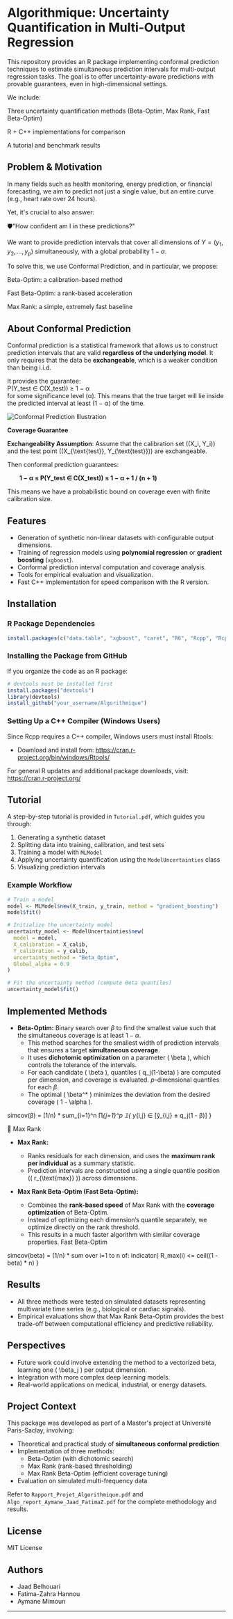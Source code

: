 # Algorithmique: Uncertainty Quantification in Multi-Output Regression


This repository provides an R package implementing conformal prediction techniques to estimate simultaneous prediction intervals for multi-output regression tasks. The goal is to offer uncertainty-aware predictions with provable guarantees, even in high-dimensional settings.

We include:

Three uncertainty quantification methods (Beta-Optim, Max Rank, Fast Beta-Optim)

R + C++ implementations for comparison

A tutorial and benchmark results

## Problem & Motivation

In many fields such as health monitoring, energy prediction, or financial forecasting, we aim to predict not just a single value, but an entire curve (e.g., heart rate over 24 hours).

Yet, it's crucial to also answer:

🛡"How confident am I in these predictions?"

We want to provide prediction intervals that cover all dimensions of $Y = (y_1, y_2, \dots, y_p)$ simultaneously, with a global probability $1 - \alpha$.

To solve this, we use Conformal Prediction, and in particular, we propose:

Beta-Optim: a calibration-based method

Fast Beta-Optim: a rank-based acceleration

Max Rank: a simple, extremely fast baseline

## About Conformal Prediction

Conformal prediction is a statistical framework that allows us to construct prediction intervals that are valid **regardless of the underlying model**. It only requires that the data be **exchangeable**, which is a weaker condition than being i.i.d.

It provides the guarantee:  
P(Y_test ∈ C(X_test)) ≥ 1 − α  
for some significance level (α). This means that the true target will lie inside the predicted interval at least (1 − α) of the time.

![Conformal Prediction Illustration](figures/conformal_diagram.png)



**Coverage Guarantee**

**Exchangeability Assumption**: Assume that the calibration set \((X_i, Y_i)\) and the test point \((X_{\text{test}}, Y_{\text{test}})\) are exchangeable.

Then conformal prediction guarantees:

  **1 − α ≤ P(Y_test ∈ C(X_test)) ≤ 1 − α + 1 / (n + 1)**

This means we have a probabilistic bound on coverage even with finite calibration size.


## Features
- Generation of synthetic non-linear datasets with configurable output dimensions.
- Training of regression models using **polynomial regression** or **gradient boosting** (`xgboost`).
- Conformal prediction interval computation and coverage analysis.
- Tools for empirical evaluation and visualization.
- Fast C++ implementation for speed comparison with the R version.

## Installation
### R Package Dependencies
```r
install.packages(c("data.table", "xgboost", "caret", "R6", "Rcpp", "RcppArmadillo", "devtools", "roxygen2", "testthat"))
```

### Installing the Package from GitHub
If you organize the code as an R package:
```r
# devtools must be installed first
install.packages("devtools")
library(devtools)
install_github("your_username/Algorithmique")
```

### Setting Up a C++ Compiler (Windows Users)
Since Rcpp requires a C++ compiler, Windows users must install Rtools:
- Download and install from: https://cran.r-project.org/bin/windows/Rtools/

For general R updates and additional package downloads, visit: https://cran.r-project.org/

## Tutorial
A step-by-step tutorial is provided in `Tutorial.pdf`, which guides you through:
1. Generating a synthetic dataset
2. Splitting data into training, calibration, and test sets
3. Training a model with `MLModel`
4. Applying uncertainty quantification using the `ModelUncertainties` class
5. Visualizing prediction intervals

### Example Workflow
```r
# Train a model
model <- MLModel$new(X_train, y_train, method = "gradient_boosting")
model$fit()

# Initialize the uncertainty model
uncertainty_model <- ModelUncertainties$new(
  model = model,
  X_calibration = X_calib,
  Y_calibration = y_calib,
  uncertainty_method = "Beta_Optim",
  Global_alpha = 0.9
)

# Fit the uncertainty method (compute Beta quantiles)
uncertainty_model$fit()
```

## Implemented Methods
- **Beta-Optim:**
Binary search over $\beta$ to find the smallest value such that the simultaneous coverage is at least $1 - \alpha$.
  - This method searches for the smallest width of prediction intervals that ensures a target **simultaneous coverage**.
  - It uses **dichotomic optimization** on a parameter \( \beta \), which controls the tolerance of the intervals.
  - For each candidate \( \beta \), quantiles \( q_j(1-\beta) \) are computed per dimension, and coverage is evaluated.
$p$-dimensional quantiles for each $\beta$.
  - The optimal \( \beta^* \) minimizes the deviation from the desired coverage \( 1 - \alpha \).

simcov(β) = (1/n) * sum_{i=1}^n ∏_{j=1}^p 𝟙{ y_{i,j} ∈ [ŷ_{i,j} ± q_j(1 - β)] }


🔹 Max Rank
- **Max Rank:**
  - Ranks residuals for each dimension, and uses the **maximum rank per individual** as a summary statistic.
  - Prediction intervals are constructed using a single quantile position (\( r_{\text{max}} \)) across dimensions.

- **Max Rank Beta-Optim (Fast Beta-Optim):**
  - Combines the **rank-based speed** of Max Rank with the **coverage optimization** of Beta-Optim.
  - Instead of optimizing each dimension’s quantile separately, we optimize directly on the rank threshold.
  - This results in a much faster algorithm with similar coverage properties.
 Fast Beta-Optim

simcov(beta) = (1/n) * sum over i=1 to n of:
               indicator{ R_max(i) <= ceil((1 - beta) * n) }



## Results
- All three methods were tested on simulated datasets representing multivariate time series (e.g., biological or cardiac signals).
- Empirical evaluations show that Max Rank Beta-Optim provides the best trade-off between computational efficiency and predictive reliability.

## Perspectives
- Future work could involve extending the method to a vectorized beta, learning one \( \beta_j \) per output dimension.
- Integration with more complex deep learning models.
- Real-world applications on medical, industrial, or energy datasets.

## Project Context
This package was developed as part of a Master's project at Université Paris-Saclay, involving:
- Theoretical and practical study of **simultaneous conformal prediction**
- Implementation of three methods:
  - Beta-Optim (with dichotomic search)
  - Max Rank (rank-based thresholding)
  - Max Rank Beta-Optim (efficient coverage tuning)
- Evaluation on simulated multi-frequency data

Refer to `Rapport_Projet_Algorithmique.pdf` and `Algo_report_Aymane_Jaad_FatimaZ.pdf` for the complete methodology and results.

## License
MIT License

## Authors
- Jaad Belhouari
- Fatima-Zahra Hannou
- Aymane Mimoun

---

